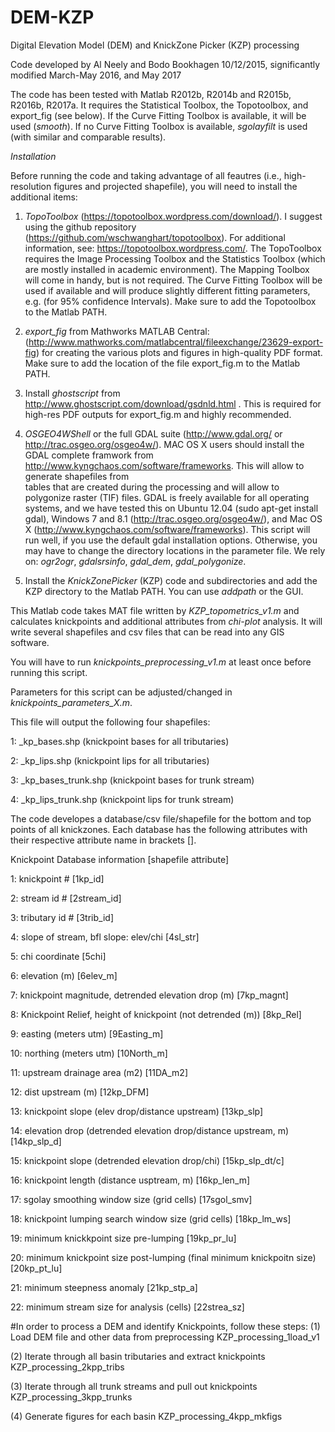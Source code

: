 # DEM-KZP
Digital Elevation Model (DEM) and KnickZone Picker (KZP) processing

Code developed by Al Neely and Bodo Bookhagen 10/12/2015, significantly
modified March-May 2016, and May 2017

The code has been tested with Matlab R2012b, R2014b and R2015b, R2016b, R2017a. 
It requires the Statistical Toolbox, the Topotoolbox, and 
export_fig (see below). If the Curve Fitting 
Toolbox is available, it will be used (_smooth_). If no Curve Fitting 
Toolbox is available, _sgolayfilt_ is used (with similar and comparable 
results).

*Installation*

Before running the code and taking advantage of all feautres (i.e.,
high-resolution figures and projected shapefile), you will need to
install the additional items:

1. _TopoToolbox_ (https://topotoolbox.wordpress.com/download/). I suggest
using the github repository
(https://github.com/wschwanghart/topotoolbox). For additional
information, see: https://topotoolbox.wordpress.com/.
The TopoToolbox requires the Image Processing Toolbox and the Statistics
Toolbox (which are mostly installed in academic environment). 
The Mapping Toolbox will come in handy, but is not required. The Curve 
Fitting Toolbox will be used if available and will produce slightly
different fitting parameters, e.g. (for 95% confidence Intervals).
Make sure to add the Topotoolbox to the Matlab PATH.

2. _export_fig_ from Mathworks MATLAB Central:
(http://www.mathworks.com/matlabcentral/fileexchange/23629-export-fig)
for creating the various plots and figures in high-quality PDF format.
Make sure to add the location of the file export_fig.m to the Matlab PATH.

3. Install _ghostscript_ from
http://www.ghostscript.com/download/gsdnld.html . This is required for 
high-res PDF outputs for export_fig.m and highly recommended.

4. _OSGEO4WShell_ or the full GDAL suite (http://www.gdal.org/ or 
http://trac.osgeo.org/osgeo4w/). MAC OS X users should install the GDAL 
complete framwork from http://www.kyngchaos.com/software/frameworks. 
This will allow to generate shapefiles from  
tables that are created during the processing and will allow to
polygonize raster (TIF) files. GDAL is freely available for all operating
systems, and we have tested this on Ubuntu 12.04
(sudo apt-get install gdal), Windows 7 and 8.1 
(http://trac.osgeo.org/osgeo4w/), and
Mac OS X (http://www.kyngchaos.com/software/frameworks). This script will
run well, if you use the default gdal installation options. Otherwise,
you may have to change the directory locations in the parameter file.
We rely on: _ogr2ogr_, _gdalsrsinfo_, _gdal_dem_,
_gdal_polygonize_.

5. Install the _KnickZonePicker_ (KZP) code and subdirectories and add
the KZP directory to the Matlab PATH. You can use _addpath_ or the GUI.


This Matlab code takes MAT file written by
_KZP_topometrics_v1.m_ and calculates knickpoints and
additional attributes from _chi-plot_ analysis. It will write several
shapefiles and csv files that can be read into any GIS software.

You will have to run _knickpoints_preprocessing_v1.m_ at least once before
running this script.

Parameters for this script can be adjusted/changed in
_knickpoints_parameters_X.m_.

This file will output the following four shapefiles:

  1: <filename>_kp_bases.shp (knickpoint bases for all tributaries)
  
  2: <filename>_kp_lips.shp (knickpoint lips for all tributaries)
  
  3: <filename>_kp_bases_trunk.shp (knickpoint bases for trunk stream)
  
  4: <filename>_kp_lips_trunk.shp (knickpoint lips for trunk stream)


The code developes a database/csv file/shapefile for the bottom and top
points of all knickzones. Each database has the following attributes with
their respective attribute name in brackets [].

Knickpoint Database information [shapefile attribute]

  1: knickpoint # [1kp_id]
  
  2: stream id # [2stream_id]
  
  3: tributary id # [3trib_id]
  
  4: slope of stream, bfl slope: elev/chi [4sl_str]
  
  5: chi coordinate [5chi]
  
  6: elevation (m) [6elev_m]
  
  7: knickpoint magnitude, detrended elevation drop (m) [7kp_magnt]
  
  8: Knickpoint Relief, height of knickpoint (not detrended (m)) [8kp_Rel]
  
  9: easting (meters utm) [9Easting_m]
  
  10: northing (meters utm) [10North_m]
  
  11: upstream drainage area (m2) [11DA_m2]

  12: dist upstream (m) [12kp_DFM]

  13: knickpoint slope (elev drop/distance upstream) [13kp_slp]

  14: elevation drop (detrended elevation drop/distance upstream, m) [14kp_slp_d]

  15: knickpoint slope (detrended elevation drop/chi) [15kp_slp_dt/c]

  16: knickpoint length (distance usptream, m) [16kp_len_m]

  17: sgolay smoothing window size (grid cells) [17sgol_smv]

  18: knickpoint lumping search window size (grid cells) [18kp_lm_ws]

  19: minimum knickkpoint size pre-lumping [19kp_pr_lu]

  20: minimum knickpoint size post-lumping (final minimum knickpoitn size) [20kp_pt_lu]

  21: minimum steepness anomaly [21kp_stp_a]

  22: minimum stream size for analysis (cells) [22strea_sz]

#In order to process a DEM and identify Knickpoints, follow these steps:
(1) Load DEM file and other data from preprocessing
KZP_processing_1load_v1

(2) Iterate through all basin tributaries and extract knickpoints
KZP_processing_2kpp_tribs

(3) Iterate through all trunk streams and pull out knickpoints
KZP_processing_3kpp_trunks

(4) Generate figures for each basin
KZP_processing_4kpp_mkfigs
